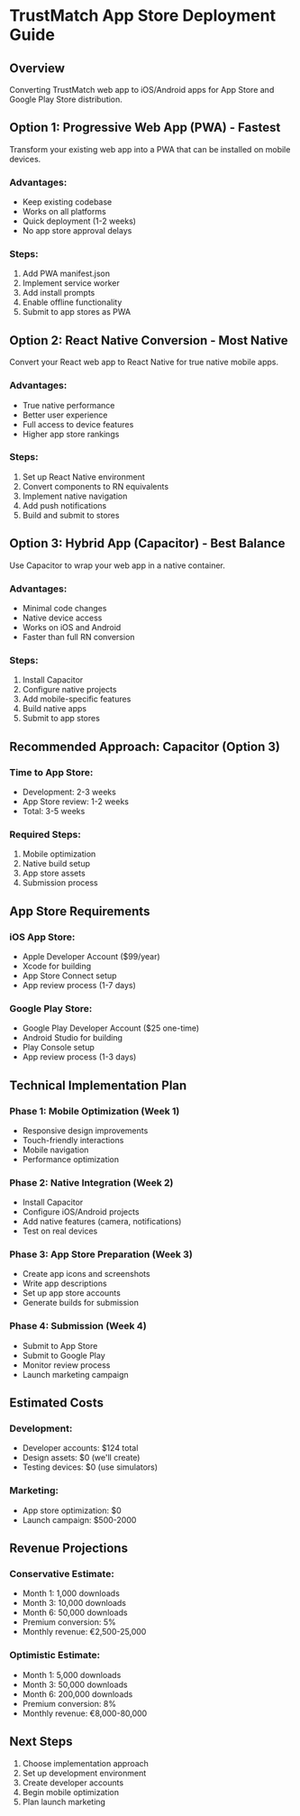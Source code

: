 # TrustMatch App Store Deployment Guide

## Overview
Converting TrustMatch web app to iOS/Android apps for App Store and Google Play Store distribution.

## Option 1: Progressive Web App (PWA) - Fastest
Transform your existing web app into a PWA that can be installed on mobile devices.

### Advantages:
- Keep existing codebase
- Works on all platforms
- Quick deployment (1-2 weeks)
- No app store approval delays

### Steps:
1. Add PWA manifest.json
2. Implement service worker
3. Add install prompts
4. Enable offline functionality
5. Submit to app stores as PWA

## Option 2: React Native Conversion - Most Native
Convert your React web app to React Native for true native mobile apps.

### Advantages:
- True native performance
- Better user experience
- Full access to device features
- Higher app store rankings

### Steps:
1. Set up React Native environment
2. Convert components to RN equivalents
3. Implement native navigation
4. Add push notifications
5. Build and submit to stores

## Option 3: Hybrid App (Capacitor) - Best Balance
Use Capacitor to wrap your web app in a native container.

### Advantages:
- Minimal code changes
- Native device access
- Works on iOS and Android
- Faster than full RN conversion

### Steps:
1. Install Capacitor
2. Configure native projects
3. Add mobile-specific features
4. Build native apps
5. Submit to app stores

## Recommended Approach: Capacitor (Option 3)

### Time to App Store:
- Development: 2-3 weeks
- App Store review: 1-2 weeks
- Total: 3-5 weeks

### Required Steps:
1. Mobile optimization
2. Native build setup
3. App store assets
4. Submission process

## App Store Requirements

### iOS App Store:
- Apple Developer Account ($99/year)
- Xcode for building
- App Store Connect setup
- App review process (1-7 days)

### Google Play Store:
- Google Play Developer Account ($25 one-time)
- Android Studio for building
- Play Console setup
- App review process (1-3 days)

## Technical Implementation Plan

### Phase 1: Mobile Optimization (Week 1)
- Responsive design improvements
- Touch-friendly interactions
- Mobile navigation
- Performance optimization

### Phase 2: Native Integration (Week 2)
- Install Capacitor
- Configure iOS/Android projects
- Add native features (camera, notifications)
- Test on real devices

### Phase 3: App Store Preparation (Week 3)
- Create app icons and screenshots
- Write app descriptions
- Set up app store accounts
- Generate builds for submission

### Phase 4: Submission (Week 4)
- Submit to App Store
- Submit to Google Play
- Monitor review process
- Launch marketing campaign

## Estimated Costs

### Development:
- Developer accounts: $124 total
- Design assets: $0 (we'll create)
- Testing devices: $0 (use simulators)

### Marketing:
- App store optimization: $0
- Launch campaign: $500-2000

## Revenue Projections

### Conservative Estimate:
- Month 1: 1,000 downloads
- Month 3: 10,000 downloads
- Month 6: 50,000 downloads
- Premium conversion: 5%
- Monthly revenue: €2,500-25,000

### Optimistic Estimate:
- Month 1: 5,000 downloads
- Month 3: 50,000 downloads
- Month 6: 200,000 downloads
- Premium conversion: 8%
- Monthly revenue: €8,000-80,000

## Next Steps

1. Choose implementation approach
2. Set up development environment
3. Create developer accounts
4. Begin mobile optimization
5. Plan launch marketing